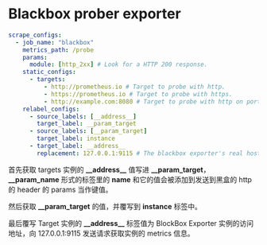 # Blackbox prober exporter

```yaml
scrape_configs:
  - job_name: "blackbox"
    metrics_path: /probe
    params:
      module: [http_2xx] # Look for a HTTP 200 response.
    static_configs:
      - targets:
          - http://prometheus.io # Target to probe with http.
          - https://prometheus.io # Target to probe with https.
          - http://example.com:8080 # Target to probe with http on port 8080.
    relabel_configs:
      - source_labels: [__address__]
        target_label: __param_target
      - source_labels: [__param_target]
        target_label: instance
      - target_label: __address__
        replacement: 127.0.0.1:9115 # The blackbox exporter's real hostname:port.
```

首先获取 targets 实例的 **\_\_address\_\_** 值写进 **\_\_param_target**，**\_\_param_name** 形式的标签里的 **name** 和它的值会被添加到发送到黑盒的 http 的 header 的 params 当作键值。

然后获取 **\_\_param_target** 的值，并覆写到 **instance** 标签中。

最后覆写 Target 实例的 **\_\_address\_\_** 标签值为 BlockBox Exporter 实例的访问地址，向 127.0.0.1:9115 发送请求获取实例的 metrics 信息。
